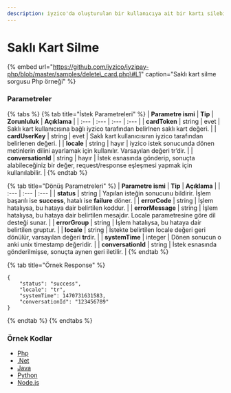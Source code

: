 ```yaml
---
description: iyzico'da oluşturulan bir kullanıcıya ait bir kartı silebilirsiniz.
---
```


# Saklı Kart Silme

{% embed url="https://github.com/iyzico/iyzipay-php/blob/master/samples/delete\_card.php\#L1" caption="Saklı kart silme sorgusu Php örneği" %}

### Parametreler

{% tabs %}
{% tab title="İstek Parametreleri" %}
| **Parametre ismi** | **Tip** | **Zorunluluk** | **Açıklama** |
| :--- | :--- | :--- | :--- |
| **cardToken** | string | evet | Saklı kart kullanıcısına bağlı iyzico tarafından belirlnen saklı kart değeri. |
| **cardUserKey** | string | evet | Saklı kart kullanıcısının iyzico tarafından belirlenen değeri. |
| **locale** | string | hayır | iyzico istek sonucunda dönen metinlerin dilini ayarlamak için kullanılır. Varsayılan değeri tr’dir. |
| **conversationId** | string | hayır | İstek esnasında gönderip, sonuçta alabileceğiniz bir değer, request/response eşleşmesi yapmak için kullanılabilir. |
{% endtab %}

{% tab title="Dönüş Parametreleri" %}
| **Parametre ismi** | **Tip** | **Açıklama** |
| :--- | :--- | :--- |
| **status** | string | Yapılan isteğin sonucunu bildirir. İşlem başarılı ise **success**, hatalı ise **failure** döner. |
| **errorCode** | string | İşlem hatalıysa, bu hataya dair belirtilen koddur. |
| **errorMessage** | string | İşlem hatalıysa, bu hataya dair belirtilen mesajdır. Locale parametresine göre dil desteği sunar. |
| **errorGroup** | string | İşlem hatalıysa, bu hataya dair belirtilen gruptur. |
| **locale** | string | İstekte belirtilen locale değeri geri dönülür, varsayılan değeri **tr**dir. |
| **systemTime** | integer | Dönen sonucun o anki unix timestamp değeridir. |
| **conversationId** | string | İstek esnasında gönderilmişse, sonuçta aynen geri iletilir. |
{% endtab %}

{% tab title="Örnek Response" %}
```text
{
    "status": "success",
    "locale": "tr",
    "systemTime": 1470731631583,
    "conversationId": "123456789"
}
```
{% endtab %}
{% endtabs %}

### **Örnek Kodlar**

* [Php](https://github.com/iyzico/iyzipay-php/blob/master/samples/delete_card.php#L1)
* [.Net](https://github.com/iyzico/iyzipay-dotnet/blob/master/Iyzipay.Samples/CardStorageSample.cs#L91)
* [Java](https://github.com/iyzico/iyzipay-java/blob/master/src/test/java/com/iyzipay/sample/CardStorageSample.java#L93)
* [Python](https://github.com/iyzico/iyzipay-python/blob/master/samples/delete_card.py#L11)
* [Node.js](https://github.com/iyzico/iyzipay-node/blob/master/samples/IyzipaySamples.js#L205)

